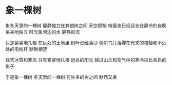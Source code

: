 # 象一棵树

象冬天里的一棵树
​静静独立在其他树之间
​天空阴郁
​喧嚣也已经远去
​在静冷的夜晚 
​呆呆地独立
​时光象河边的水 
​静静的流

只是紧紧地扎根
​在远处的土地里
​树叶已经落尽 
​​偶尔鸟儿落脚在光秃的枝桠
​和不远处的电线杆 默默相望
​

任凭冰雪和寒风
​​​只有紧紧地扎根
​​远处的阳光
​​越过山丘和空气中的寒冷
​​拉长各自的影子


​于是象一棵树
​​冬天里的一棵树 在许多的树之间
​​默然又呆

